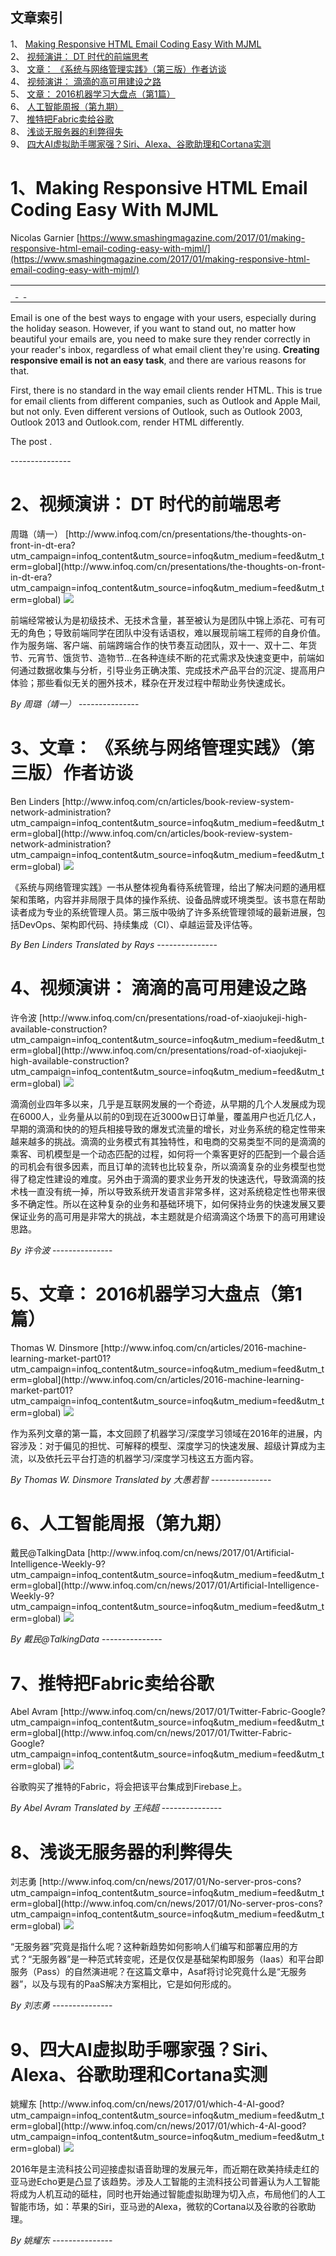 ## 文章索引
1、 <a href="#1making-responsive-html-email-coding-easy-with-mjml" >Making Responsive HTML Email Coding Easy With MJML</a><br/>
2、 <a href="#2视频演讲-dt-时代的前端思考" >视频演讲： DT 时代的前端思考</a><br/>
3、 <a href="#3文章-系统与网络管理实践第三版作者访谈" >文章： 《系统与网络管理实践》（第三版）作者访谈</a><br/>
4、 <a href="#4视频演讲-滴滴的高可用建设之路" >视频演讲： 滴滴的高可用建设之路</a><br/>
5、 <a href="#5文章-2016机器学习大盘点第1篇" >文章： 2016机器学习大盘点（第1篇）</a><br/>
6、 <a href="#6人工智能周报第九期" >人工智能周报（第九期）</a><br/>
7、 <a href="#7推特把fabric卖给谷歌" >推特把Fabric卖给谷歌</a><br/>
8、 <a href="#8浅谈无服务器的利弊得失" >浅谈无服务器的利弊得失</a><br/>
9、 <a href="#9四大ai虚拟助手哪家强sirialexa谷歌助理和cortana实测" >四大AI虚拟助手哪家强？Siri、Alexa、谷歌助理和Cortana实测</a><br/><h1 id="#title_0" >1、Making Responsive HTML Email Coding Easy With MJML</h1>
Nicolas Garnier
[https://www.smashingmagazine.com/2017/01/making-responsive-html-email-coding-easy-with-mjml/](https://www.smashingmagazine.com/2017/01/making-responsive-html-email-coding-easy-with-mjml/)
<table width="650">
	<tr>
		<td width="650">
			<div style="width:650px;">
				<img src="http://statisches.auslieferung.commindo-media-ressourcen.de/advertisement.gif" alt="" border="0"/>
				<br/>
				<a href="http://auslieferung.commindo-media-ressourcen.de/random.php?mode=target&collection=smashing-rss&position=1" target="_blank">
					<img src="http://auslieferung.commindo-media-ressourcen.de/random.php?mode=image&collection=smashing-rss&position=1" border="0" alt=""/>
				</a>
				&nbsp;
				<a href="http://auslieferung.commindo-media-ressourcen.de/random.php?mode=target&collection=smashing-rss&position=2" target="_blank">
					<img src="http://auslieferung.commindo-media-ressourcen.de/random.php?mode=image&collection=smashing-rss&position=2" border="0" alt=""/>
				</a>
				&nbsp;
				<a href="http://auslieferung.commindo-media-ressourcen.de/random.php?mode=target&collection=smashing-rss&position=3" target="_blank">
					<img src="http://auslieferung.commindo-media-ressourcen.de/random.php?mode=image&collection=smashing-rss&position=3" border="0" alt=""/>
				</a>
			</div>
		</td>
	</tr>
</table><p>Email is one of the best ways to engage with your users, especially during the holiday season. However, if you want to stand out, no matter how beautiful your emails are, you need to make sure they render correctly in your reader's inbox, regardless of what email client they're using. <strong>Creating responsive email is not an easy task</strong>, and there are various reasons for that.</p>

<figure></figure>

<p>First, there is no standard in the way email clients render HTML. This is true for email clients from different companies, such as Outlook and Apple Mail, but not only. Even different versions of Outlook, such as Outlook 2003, Outlook 2013 and Outlook.com, render HTML differently.</p><p>The post .</p>
---------------
<h1 id="#title_1" >2、视频演讲： DT 时代的前端思考</h1>
周璐（靖一）
[http://www.infoq.com/cn/presentations/the-thoughts-on-front-in-dt-era?utm_campaign=infoq_content&utm_source=infoq&utm_medium=feed&utm_term=global](http://www.infoq.com/cn/presentations/the-thoughts-on-front-in-dt-era?utm_campaign=infoq_content&utm_source=infoq&utm_medium=feed&utm_term=global)
<img src="http://www.infoq.com/resource/presentations/the-thoughts-on-front-in-dt-era/zh/mediumimage/zhoulu270.jpg"/><p>前端经常被认为是初级技术、无技术含量，甚至被认为是团队中锦上添花、可有可无的角色；导致前端同学在团队中没有话语权，难以展现前端工程师的自身价值。作为服务端、客户端、前端跨端合作的快节奏互动团队，双十一、双十二、年货节、元宵节、饿货节、造物节…在各种连续不断的花式需求及快速变更中，前端如何通过数据收集与分析，引导业务正确决策、完成技术产品平台的沉淀、提高用户体验；那些看似无关的圈外技术，糅杂在开发过程中帮助业务快速成长。</p> <i>By 周璐（靖一）</i>
---------------
<h1 id="#title_2" >3、文章： 《系统与网络管理实践》（第三版）作者访谈</h1>
Ben Linders
[http://www.infoq.com/cn/articles/book-review-system-network-administration?utm_campaign=infoq_content&utm_source=infoq&utm_medium=feed&utm_term=global](http://www.infoq.com/cn/articles/book-review-system-network-administration?utm_campaign=infoq_content&utm_source=infoq&utm_medium=feed&utm_term=global)
<img src="http://www.infoq.com/resource/articles/book-review-system-network-administration/zh/smallimage/ShowCover.aspx.jpg"/><p>《系统与网络管理实践》一书从整体视角看待系统管理，给出了解决问题的通用框架和策略，内容并非局限于具体的操作系统、设备品牌或环境类型。该书意在帮助读者成为专业的系统管理人员。第三版中吸纳了许多系统管理领域的最新进展，包括DevOps、架构即代码、持续集成（CI）、卓越运营及评估等。</p> <i>By Ben Linders</i> <i> Translated by Rays</i>
---------------
<h1 id="#title_3" >4、视频演讲： 滴滴的高可用建设之路</h1>
许令波
[http://www.infoq.com/cn/presentations/road-of-xiaojukeji-high-available-construction?utm_campaign=infoq_content&utm_source=infoq&utm_medium=feed&utm_term=global](http://www.infoq.com/cn/presentations/road-of-xiaojukeji-high-available-construction?utm_campaign=infoq_content&utm_source=infoq&utm_medium=feed&utm_term=global)
<img src="http://www.infoq.com/resource/presentations/road-of-xiaojukeji-high-available-construction/zh/mediumimage/xulingbo270.jpg"/><p>滴滴创业四年多以来，几乎是互联网发展的一个奇迹，从早期的几个人发展成为现在6000人，业务量从以前的0到现在近3000w日订单量，覆盖用户也近几亿人，早期的滴滴和快的的短兵相接导致的爆发式流量的增长，对业务系统的稳定性带来越来越多的挑战。滴滴的业务模式有其独特性，和电商的交易类型不同的是滴滴的乘客、司机模型是一个动态匹配的过程，如何将一个乘客更好的匹配到一个最合适的司机会有很多因素，而且订单的流转也比较复杂，所以滴滴复杂的业务模型也觉得了稳定性建设的难度。另外由于滴滴的要求业务开发的快速迭代，导致滴滴的技术栈一直没有统一掉，所以导致系统开发语言非常多样，这对系统稳定性也带来很多不确定性。所以在这种复杂的业务和基础环境下，如何保持业务的快速发展又要保证业务的高可用是非常大的挑战，本主题就是介绍滴滴这个场景下的高可用建设思路。</p> <i>By 许令波</i>
---------------
<h1 id="#title_4" >5、文章： 2016机器学习大盘点（第1篇）</h1>
Thomas W. Dinsmore
[http://www.infoq.com/cn/articles/2016-machine-learning-market-part01?utm_campaign=infoq_content&utm_source=infoq&utm_medium=feed&utm_term=global](http://www.infoq.com/cn/articles/2016-machine-learning-market-part01?utm_campaign=infoq_content&utm_source=infoq&utm_medium=feed&utm_term=global)
<img src="http://www.infoq.com/resource/articles/2016-machine-learning-market-part01/zh/smallimage/fire_logo.jpg"/><p>作为系列文章的第一篇，本文回顾了机器学习/深度学习领域在2016年的进展，内容涉及：对于偏见的担忧、可解释的模型、深度学习的快速发展、超级计算成为主流，以及依托云平台打造的机器学习/深度学习栈这五方面内容。</p> <i>By Thomas W. Dinsmore</i> <i> Translated by 大愚若智</i>
---------------
<h1 id="#title_5" >6、人工智能周报（第九期）</h1>
戴民@TalkingData
[http://www.infoq.com/cn/news/2017/01/Artificial-Intelligence-Weekly-9?utm_campaign=infoq_content&utm_source=infoq&utm_medium=feed&utm_term=global](http://www.infoq.com/cn/news/2017/01/Artificial-Intelligence-Weekly-9?utm_campaign=infoq_content&utm_source=infoq&utm_medium=feed&utm_term=global)
<img src="http://www.infoq.com/styles/i/logo_bigger.jpg"/><p></p> <i>By 戴民@TalkingData </i>
---------------
<h1 id="#title_6" >7、推特把Fabric卖给谷歌</h1>
Abel Avram
[http://www.infoq.com/cn/news/2017/01/Twitter-Fabric-Google?utm_campaign=infoq_content&utm_source=infoq&utm_medium=feed&utm_term=global](http://www.infoq.com/cn/news/2017/01/Twitter-Fabric-Google?utm_campaign=infoq_content&utm_source=infoq&utm_medium=feed&utm_term=global)
<img src="http://www.infoq.com/resource/news/2017/01/Twitter-Fabric-Google/zh/headerimage/wKnU1vK2.jpg"/><p>谷歌购买了推特的Fabric，将会把该平台集成到Firebase上。</p> <i>By Abel Avram</i> <i> Translated by 王纯超</i>
---------------
<h1 id="#title_7" >8、浅谈无服务器的利弊得失</h1>
刘志勇
[http://www.infoq.com/cn/news/2017/01/No-server-pros-cons?utm_campaign=infoq_content&utm_source=infoq&utm_medium=feed&utm_term=global](http://www.infoq.com/cn/news/2017/01/No-server-pros-cons?utm_campaign=infoq_content&utm_source=infoq&utm_medium=feed&utm_term=global)
<img src="http://www.infoq.com/styles/i/logo_bigger.jpg"/><p>“无服务器”究竟是指什么呢？这种新趋势如何影响人们编写和部署应用的方式？“无服务器”是一种范式转变呢，还是仅仅是基础架构即服务（Iaas）和平台即服务（Pass）的自然演进呢？在这篇文章中，Asaf将讨论究竟什么是“无服务器”，以及与现有的PaaS解决方案相比，它是如何形成的。

</p> <i>By 刘志勇</i>
---------------
<h1 id="#title_8" >9、四大AI虚拟助手哪家强？Siri、Alexa、谷歌助理和Cortana实测</h1>
姚耀东
[http://www.infoq.com/cn/news/2017/01/which-4-AI-good?utm_campaign=infoq_content&utm_source=infoq&utm_medium=feed&utm_term=global](http://www.infoq.com/cn/news/2017/01/which-4-AI-good?utm_campaign=infoq_content&utm_source=infoq&utm_medium=feed&utm_term=global)
<img src="http://www.infoq.com/styles/i/logo_bigger.jpg"/><p>2016年是主流科技公司迎接虚拟语音助理的发展元年，而近期在欧美持续走红的亚马逊Echo更是凸显了该趋势。涉及人工智能的主流科技公司普遍认为人工智能将成为人机互动的砥柱，同时也开始通过智能虚拟助理为切入点，布局他们的人工智能市场，如：苹果的Siri，亚马逊的Alexa，微软的Cortana以及谷歌的谷歌助理。</p> <i>By 姚耀东</i>
---------------